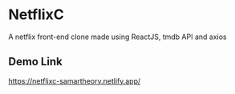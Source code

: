 
# NetflixC

A netflix front-end clone made using ReactJS, tmdb API and axios



## Demo Link

https://netflixc-samartheory.netlify.app/

